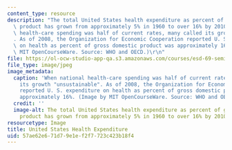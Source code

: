 ```yaml
---
content_type: resource
description: "The total United States health expenditure as percent of gross domestic\
  \ product has grown from approximately 5% in 1960 to over 16% by 2010. When national\
  \ health-care spending was half of current rates, many called its growth \"unsustainable\"\
  . As of 2008, the Organization for Economic Cooperation reported U. S. expenditure\
  \ on health as percent of gross domestic product was approximately 16%. (Image by\
  \ MIT OpenCourseWare. Source: WHO and OECD.)\r\n"
file: https://ol-ocw-studio-app-qa.s3.amazonaws.com/courses/esd-69-seminar-on-health-care-systems-innovation-fall-2010/57ae62e671d79e1ef2f7723c423b18f4_esd-69f10.jpg
file_type: image/jpeg
image_metadata:
  caption: 'When national health-care spending was half of current rates, many called
    its growth "unsustainable". As of 2008, the Organization for Economic Cooperation
    reported U. S. expenditure on health as percent of gross domestic product was
    approximately 16%. (Image by MIT OpenCourseWare. Source: WHO and OECD.)'
  credit: ''
  image-alt: The total United States health expenditure as percent of gross domestic
    product has grown from approximately 5% in 1960 to over 16% by 2010.
resourcetype: Image
title: United States Health Expenditure
uid: 57ae62e6-71d7-9e1e-f2f7-723c423b18f4
---
```

